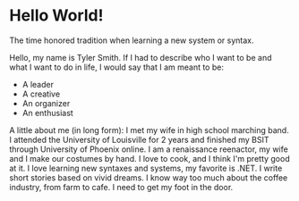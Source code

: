 # Hello World!
The time honored tradition when learning a new system or syntax.

Hello, my name is Tyler Smith. If I had to describe who I want to be and what I want to do in life, I would say that I am meant to be: 
* A leader
* A creative
* An organizer
* An enthusiast

A little about me (in long form): I met my wife in high school marching band. I attended the University of Louisville for 2 years and finished my BSIT through University of Phoenix online. I am a renaissance reenactor, my wife and I make our costumes by hand. I love to cook, and I think I'm pretty good at it. I love learning new syntaxes and systems, my favorite is .NET. I write short stories based on vivid dreams. I know way too much about the coffee industry, from farm to cafe. I need to get my foot in the door.
